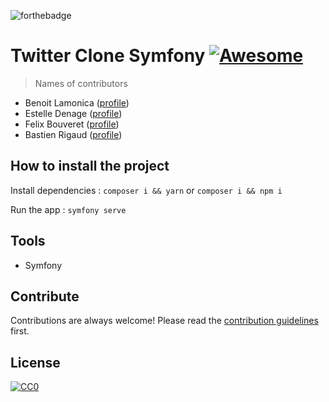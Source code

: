 ![forthebadge](https://forthebadge.com/images/badges/built-with-love.svg)

# Twitter Clone Symfony [![Awesome](https://cdn.rawgit.com/sindresorhus/awesome/d7305f38d29fed78fa85652e3a63e154dd8e8829/media/badge.svg)](https://github.com/sindresorhus/awesome#readme)

> Names of contributors

- Benoit Lamonica ([profile](https://github.com/benoitlamonica))
- Estelle Denage ([profile](https://github.com/Estelle-dng))
- Felix Bouveret ([profile](https://github.com/felixbouveret))
- Bastien Rigaud ([profile](https://github.com/Teyz))

## How to install the project
Install dependencies :
`composer i && yarn`
or
`composer i && npm i`

Run the app :
`symfony serve`

## Tools
- Symfony

## Contribute

Contributions are always welcome!
Please read the [contribution guidelines](contributing.md) first.

## License

[![CC0](https://licensebuttons.net/p/zero/1.0/88x31.png)](https://creativecommons.org/publicdomain/zero/1.0/)
